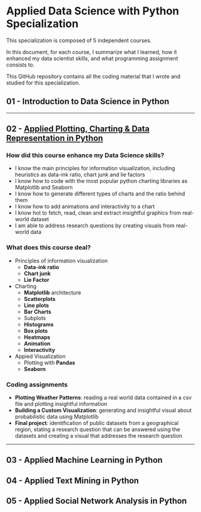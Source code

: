 # Applied Data Science with Python Specialization
This specialization is composed of 5 independent courses.

In this document, for each course, I summarize what I learned, how it enhanced my data scientist skills, and what programming assignment consists to.

This GitHub repository contains all the coding material that I wrote and studied for this specialization.

## 01 - Introduction to Data Science in Python

---
## 02 - [Applied Plotting, Charting & Data Representation in Python](https://www.coursera.org/learn/python-plotting/home/welcome)
### How did this course enhance my Data Science skills?
- I know the main principles for information visualization, including heuristics as data-ink ratio, chart junk and lie factors
- I know how to code with the most popular python charting libraries as Matplotlib and Seaborn
- I know how to generate different types of charts and the ratio behind them
- I know how to add animations and interactivity to a chart
- I know hot to fetch, read, clean and extract insightful graphics from real-world dataset
- I am able to address research questions by creating visuals from real-world data

### What does this course deal?
- Principles of information visualization
	- **Data-ink ratio**
	- **Chart junk**
	- **Lie Factor**
- Charting
	- **Matplotlib** architecture
	- **Scatterplots**
	- **Line plots**
	- **Bar Charts**
	- Subplots
	- **Histograms**
	- **Box plots**
	- **Heatmaps**
	- **Animation**
	- **Interactivity**
- Appied Visualization
	- Plotting with **Pandas**
	- **Seaborn**

### Coding assignments
- **Plotting Weather Patterns**: reading a real world data contained in a csv file and plotting insightful information
- **Building a Custom Visualization**: generating and insightful visual about probabilistic data using Matplotlib
- **Final project**: identification of public datasets from a geographical region, stating a research question that can be answered using the datasets and creating a visual that addresses the research question

---
## 03 - Applied Machine Learning in Python

## 04 - Applied Text Mining in Python

## 05 - Applied Social Network Analysis in Python
